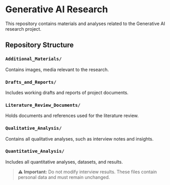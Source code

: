 # Generative AI Research

This repository contains materials and analyses related to the Generative AI research project.  

## Repository Structure  

### `Additional_Materials/`  
Contains images, media relevant to the research.  

### `Drafts_and_Reports/`  
Includes working drafts and reports of project documents.  

### `Literature_Review_Documents/`  
Holds documents and references used for the literature review.  

### `Qualitative_Analysis/`  
Contains all qualitative analyses, such as interview notes and insights.  

### `Quantitative_Analysis/`  
Includes all quantitative analyses, datasets, and results.  

> ⚠️ **Important:** Do not modify interview results. These files contain personal data and must remain unchanged.  
